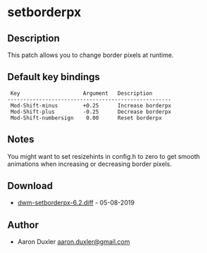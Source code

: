 setborderpx
===========

Description
-----------

This patch allows you to change border pixels at runtime.

Default key bindings
--------------------
	 Key                    Argument   Description
	----------------------------------------------------
	 Mod-Shift-minus        +0.25      Increase borderpx
	 Mod-Shift-plus         -0.25      Decrease borderpx
	 Mod-Shift-numbersign    0.00      Reset borderpx

Notes
-----
You might want to set resizehints in config.h to zero to get smooth animations 
when increasing or decreasing border pixels.

Download
--------
* [dwm-setborderpx-6.2.diff](dwm-setborderpx-6.2.diff) - 05-08-2019

Author
------
* Aaron Duxler <aaron.duxler@gmail.com>
